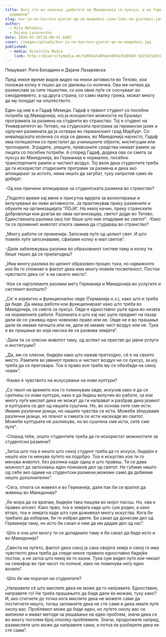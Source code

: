 ```yaml
---
title: Кога сте во количка „работите во Македонија се луксуз, а во Германија се
  нормални“
slug: kur-je-ne-karroce-gjerat-qe-ne-maqedoni-jane-luks-ne-gjermani-jane-normale
author:
  - Rita Behadini
  - Dajana Lazarevska
date: 2020-02-26T16:00:41.649Z
cover: /images/uploads/kur-je-ne-karroce-gjerat-qe-ne-maqedoni.jpg
published:
  - media: Diversity Media
    link: http://diversitymedia.mk/%d0%ba%d0%be%d0%b3%d0%b0-%d1%81%d1%82%d0%b5-%d0%b2%d0%be-%d0%ba%d0%be%d0%bb%d0%b8%d1%87%d0%ba%d0%b0-%d1%80%d0%b0%d0%b1%d0%be%d1%82%d0%b8%d1%82%d0%b5-%d0%b2%d0%be-%d0%bc%d0%b0%d0%ba%d0%b5/
---
```


Пишуваат: Рита Бехадини и Дајана Лазаревска

Пред некое време видов видео на некои активисти во Тетово, кои покажаа колку е тешко да се движиш со количка. Ова ме натера да размислам за сите тешкотии, со кои овие луѓе се соочуваат во секојдневието, а од друга страна, со само малку грижа, можат многу да му понудат на општеството.

Еден од нив е и Гадаф Мемеди. Гадаф е првиот студент со посебни потреби од Македонија, кој ја искористил можноста на Еразмус програмата за размена на студенти во странство. Тој е студент на Универзитетот во Тетово, на студиската програма за германски јазик и одлучил размената да ја оствари во германскиот град Марбург. Со инвалидската количка со која се движи, во Македонија најчесто, Гадаф има потешкотии со пристапот до училишните објекти, институции или тротоарите. Зградите, улиците, превозните средства немаат рампи за лицата со посебни потреби. А според Гадаф, додека ова се смета за луксуз во Македонија, во Германија е нормално, посебно транспортните рампи и чистиот воздух. Тој вели дека студентите треба да ги искористат студиските програми за размена и дека ако аплицираат за истото, нема ништо да загубат, туку напротив само ќе добијат.

-Од кои причини аплицираше за студентската размена во странство?

„Подолго време кај мене е присутна идејата за волонтирање и вклучување во нови активности. Ја практикував преку размените и обуките на организацијата “ЛОЈА“. На некој начин, преку странските доброволци кои доаѓаа во оваа организација, светот дојде во Тетово. Единствената разлика овој пат беше што ние отидовме во светот“.
-Како ти се променил животот откога замина да студираш во странство?

„Многу работи се променија. Запознав луѓе од целиот свет. И што повеќе луѓе запознаваме, сфаќаме колку е мал светов“.

-Дали забележуваш разлики во образовниот систем таму и колку ти беше тешко да се прилагодиш?

„Има многу разлика во целиот образовен процес тука, но најважното кое би го спомнал е фактот дека има многу повеќе посветеност. Постои чувството дека се’ е на своето место“.

-Кои се најголемите разлики меѓу Германија и Македонија во услугите и системот воопшто?

„Се’ е коректно и функционално овде (Германија н.з.), како што и треба да биде. Да имаш работи кои функционираат како што треба во Македонија, се смета за луксуз. Овде е едноставно уште една во низата на нормалните работи. Разликата е што кај нас уште предмет на пазар дали ќе се уживаш едно човеково право или не. Овде не е во прашање дали ќе имаме патишта или не, дали ќе имаме чист воздух или не. Тука е во прашање во која насока ќе се развива земјата“.

-Дали ти се олесни животот таму, од аспект на пристап до јавни услуги и институции?

„Да, ми се олесни, бидејќи како што кажав претходно, сѐ е на своето место. Рампите во јавниот превоз и чистиот воздух не се луксуз, за кој треба да се преговара. Тоа е право кое треба му се обезбеди на секој човек“.

-Какво е чувството на искусување на нови култури?

„Со текот на времето кое го поминувам овде, искусив како е да се сретнеш со нови култури, како е да бидеш вклучен во работи, за кои многу луѓе мислат дека не можат да ги направат и разбрав дека јазикот и културата се дел од нашата суштина. Но, во основа сите сме исти. Имаме различни јазици, но нашите чувства се исти. Можеби зборуваме различни јазици, но плачот и смеата се исти насекаде во светот. Можеби културата нè разликува, но во суштина сме исти, сите сме луѓе“.

-Според тебе, зошто студентите треба да ги искористат можностите за студентски размени?

„Затоа што тоа е нешто што секој студент треба да го искуси, бидејќи е нешто кое ги менува луѓето на подобро. Тоа е искуство кое ти го менува животот, без разлика каде одиш и што правиш. Ти се дава можност да запознаеш еден поинаков дел од светот. Не губиме ништо од себе ако одиме на студентски размени,можеме само да добиеме нешто дополнително“.

-Сега, откога си живеел и во Германија, дали пак би се вратил да живееш во Македонија?

„Ќе мора да се вратам, бидејќи така пишува во мојот пасош. Но, ова е правен апсект. Како прво, тоа е земјата каде што сум роден, а како второ, тоа е земјата каде што сум доживеал многу искуства. Кога би требало да изберам, би ги избрал двете. Би сакал да донесам дел од Германија таму, но исто би сакал и ним да им дадам дел од нас“.

-Што е она што многу ти се допаднало таму и би сакал да биде исто и во Македонија?

„Свеста на луѓето, фактот дека секој ја сака својата земја и секој го има чувството дека треба да следи некое правило едноставно бидејќи постои, а не затоа што некој ќе го казни. Тука сум видел луѓе кои чекаат на семафор во три часот по полноќ, иако не поминува ниту едно возило“.

-Што би им порачал на студентите?

„Направете сѐ што мислите дека не може да го направите. Едноставно, направете го! Не треба прашањето да биде дали ќе можам, туку како? И, ако стигнете до точка кога мислите дека не можете сами да постигнете нешто, тогаш запомнете дека не сте сами и дека имате луѓе околу вас. Проблемот може да биде еден, но луѓето околу вас се милиони и имаат методи за решавање на еден проблем, значи дека се во многу поголем број отколку проблемите. Значи, продолжете напред, размислете што може да направите сами, и потоа ќе разберете дека не сте сами“.
